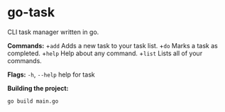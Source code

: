 # go-task
CLI task manager written in go.

**Commands:**
+`add`    Adds a new task to your task list.
+`do`     Marks a task as completed.
+`help`   Help about any command.
+`list`   Lists all of your commands.

**Flags:**
`-h`, `--help`   help for task

**Building the project:**
```bash
go build main.go
```